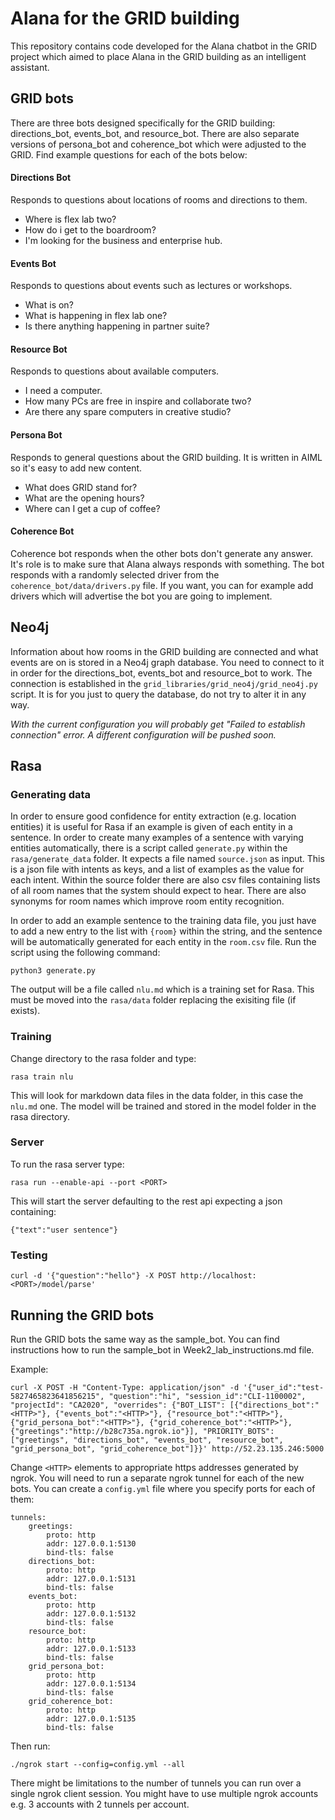 # Alana for the GRID building

This repository contains code developed for the Alana chatbot in the GRID project which aimed to place Alana in the GRID building as an intelligent assistant.

## GRID bots

There are three bots designed specifically for the GRID building: directions_bot, events_bot, and resource_bot. There are also separate versions of persona_bot and coherence_bot which were adjusted to the GRID. Find example questions for each of the bots below:

#### Directions Bot
Responds to questions about locations of rooms and directions to them.
- Where is flex lab two?
- How do i get to the boardroom?
- I'm looking for the business and enterprise hub.

#### Events Bot
Responds to questions about events such as lectures or workshops.
- What is on?
- What is happening in flex lab one?
- Is there anything happening in partner suite?

#### Resource Bot
Responds to questions about available computers.
- I need a computer.
- How many PCs are free in inspire and collaborate two?
- Are there any spare computers in creative studio?

#### Persona Bot
Responds to general questions about the GRID building. It is written in AIML so it's easy to add new content.
- What does GRID stand for?
- What are the opening hours?
- Where can I get a cup of coffee?

#### Coherence Bot
Coherence bot responds when the other bots don't generate any answer. It's role is to make sure that Alana always responds with something. The bot responds with a randomly selected driver from the `coherence_bot/data/drivers.py` file. If you want, you can for example add drivers which will advertise the bot you are going to implement.


## Neo4j

Information about how rooms in the GRID building are connected and what events are on is stored in a Neo4j graph database. You need to connect to it in order for the directions_bot, events_bot and resource_bot to work. The connection is established in the `grid_libraries/grid_neo4j/grid_neo4j.py` script. It is for you just to query the database, do not try to alter it in any way. 

_With the current configuration you will probably get "Failed to establish connection" error. A different configuration will be pushed soon._


## Rasa

### Generating data

In order to ensure good confidence for entity extraction (e.g. location entities) it is useful for Rasa if an example is given of each entity in a sentence. In order to create many examples of a sentence with varying entities automatically, there is a script called `generate.py` within the `rasa/generate_data` folder. It expects a file named `source.json` as input. This is a json file with intents as keys, and a list of examples as the value for each intent. Within the source folder there are also csv files containing lists of all room names that the system should expect to hear. There are also synonyms for room names which improve room entity recognition.

In order to add an example sentence to the training data file, you just have to add a new entry to the list with `{room}` within the string, and the sentence will be automatically generated for each entity in the `room.csv` file. Run the script using the following command:

```
python3 generate.py
```

The output will be a file called `nlu.md` which is a training set for Rasa. This must be moved into the `rasa/data` folder replacing the exisiting file (if exists).

### Training

Change directory to the rasa folder and type:

```
rasa train nlu
```

This will look for markdown data files in the data folder, in this case the `nlu.md` one. The model will be trained and stored in the model folder in the rasa directory.

### Server

To run the rasa server type:

```
rasa run --enable-api --port <PORT>
```

This will start the server defaulting to the rest api expecting a json containing:

```
{"text":"user sentence"}
```

### Testing

```
curl -d '{"question":"hello"} -X POST http://localhost:<PORT>/model/parse'
```


## Running the GRID bots

Run the GRID bots the same way as the sample_bot. You can find instructions how to run the sample_bot in Week2_lab_instructions.md file.

Example:

```
curl -X POST -H "Content-Type: application/json" -d '{"user_id":"test-5827465823641856215", "question":"hi", "session_id":"CLI-1100002", "projectId": "CA2020", "overrides": {"BOT_LIST": [{"directions_bot":"<HTTP>"}, {"events_bot":"<HTTP>"}, {"resource_bot":"<HTTP>"}, {"grid_persona_bot":"<HTTP>"}, {"grid_coherence_bot":"<HTTP>"}, {"greetings":"http://b28c735a.ngrok.io"}], "PRIORITY_BOTS":["greetings", "directions_bot", "events_bot", "resource_bot", "grid_persona_bot", "grid_coherence_bot"]}}' http://52.23.135.246:5000
```

Change `<HTTP>` elements to appropriate https addresses generated by ngrok. You will need to run a separate ngrok tunnel for each of the new bots. You can create a `config.yml` file where you specify ports for each of them:

```
tunnels:
    greetings:
        proto: http
        addr: 127.0.0.1:5130
        bind-tls: false
    directions_bot:
        proto: http
        addr: 127.0.0.1:5131
        bind-tls: false
    events_bot:
        proto: http
        addr: 127.0.0.1:5132
        bind-tls: false
    resource_bot:
        proto: http
        addr: 127.0.0.1:5133
        bind-tls: false
    grid_persona_bot:
        proto: http
        addr: 127.0.0.1:5134
        bind-tls: false
    grid_coherence_bot:
        proto: http
        addr: 127.0.0.1:5135
        bind-tls: false
```

Then run:

```
./ngrok start --config=config.yml --all
```

There might be limitations to the number of tunnels you can run over a single ngrok client session. You might have to use multiple ngrok accounts e.g. 3 accounts with 2 tunnels per account.
